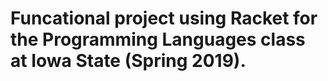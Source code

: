 # Funcational project using Racket for the Programming Languages class at Iowa State (Spring 2019).
